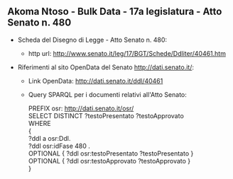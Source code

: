 ## Akoma Ntoso - Bulk Data - 17a legislatura - Atto Senato n. 480 ##

* Scheda del Disegno di Legge - Atto Senato n. 480:
	* http url: http://www.senato.it/leg/17/BGT/Schede/Ddliter/40461.htm

* Riferimenti al sito OpenData del Senato http://dati.senato.it/:
	* Link OpenData: http://dati.senato.it/ddl/40461
	* Query SPARQL per i documenti relativi all'Atto Senato:

        PREFIX osr: <http://dati.senato.it/osr/>  
		SELECT DISTINCT ?testoPresentato ?testoApprovato  
		WHERE  
		{  
		    ?ddl a osr:Ddl.  
		    ?ddl osr:idFase 480 .  
		    OPTIONAL { ?ddl osr:testoPresentato ?testoPresentato }  
		    OPTIONAL { ?ddl osr:testoApprovato ?testoApprovato }  
		}
		